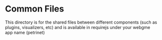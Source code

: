 # Common Files
This directory is for the shared files between different components (such as plugins, visualizers, etc) and is available in requirejs under your webgme app name (petrinet)
